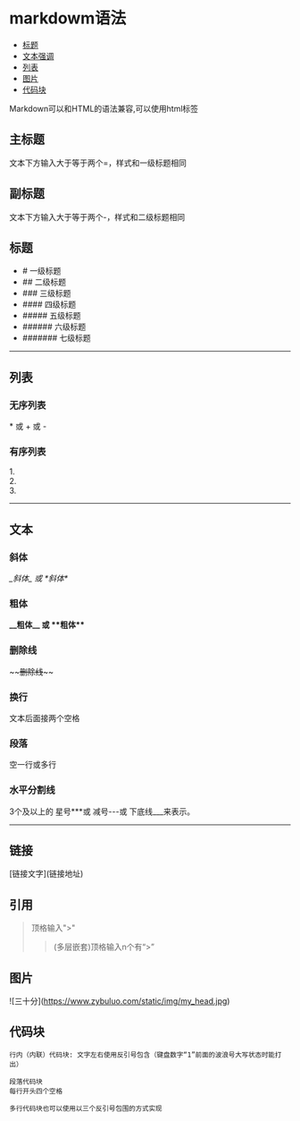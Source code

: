 markdowm语法
==

* <a href="#wb">标题</a> 
* <a href="#wb">文本强调</a>
* <a href="#lb">列表</a>
* <a href="#tp">图片</a>
* <a href="#dmk">代码块</a>

Markdown可以和HTML的语法兼容,可以使用html标签

## 主标题
文本下方输入大于等于两个=，样式和一级标题相同
## 副标题
文本下方输入大于等于两个-，样式和二级标题相同

## 标题 
* \# 一级标题
* \## 二级标题
* \### 三级标题
* \#### 四级标题
* \##### 五级标题
* \###### 六级标题
* \####### 七级标题
***

<h2 id="lb"> 列表</h2>

### 无序列表
 \* 或 \+ 或 \- 
### 有序列表
1\.  
2\.  
3\.
***
<h2 id="wb">文本</h2>

### 斜体
*\_斜体\_ 或 \*斜体\**
### 粗体
**\_\_粗体\_\_ 或 \*\*粗体\*\***
### 删除线
\~\~~~删除线~~\~\~
### 换行
文本后面接两个空格
### 段落
空一行或多行
### 水平分割线
3个及以上的 星号***或 减号---或 下底线___来表示。
***
## 链接
\[链接文字\](链接地址)
## 引用
>  顶格输入">" 
>> (多层嵌套)顶格输入n个有“>”

<h2 id="tp">图片</h2>

\!\[三十分](https://www.zybuluo.com/static/img/my_head.jpg)

<h2 id="dmk">代码块</h2>

` 行内（内联）代码块: 文字左右使用反引号包含（键盘数字“1”前面的波浪号大写状态时能打出） `

    段落代码块
    每行开头四个空格

```
多行代码块也可以使用以三个反引号包围的方式实现
```